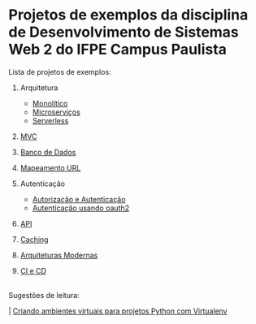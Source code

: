 # Projetos de exemplos da disciplina de Desenvolvimento de Sistemas Web 2 do IFPE Campus Paulista

Lista de projetos de exemplos:

1. Arquitetura    
    - [Monolítico](https://github.com/rodrigoclira/devweb2/tree/main/arquitetura/monolitico)
    - [Microserviços](https://github.com/rodrigoclira/devweb2/tree/main/arquitetura/microservicos)
    - [Serverless](https://github.com/rodrigoclira/devweb2/tree/main/arquitetura/serverless)

2. [MVC](https://github.com/rodrigoclira/devweb2/tree/main/mvc)

3. [Banco de Dados](https://github.com/rodrigoclira/devweb2/tree/main/database)

4. [Mapeamento URL](https://github.com/rodrigoclira/devweb2/tree/main/mapeamento-url)

6. Autenticação
    - [Autorização e Autenticação](https://github.com/rodrigoclira/devweb2/tree/main/autenticacao)
    - [Autenticação usando oauth2](https://github.com/rodrigoclira/devweb2/tree/main/autenticacao-social)

7. [API](https://github.com/rodrigoclira/devweb2/tree/main/api)

8. [Caching](https://github.com/rodrigoclira/devweb2/tree/main/caching)

9. [Arquiteturas Modernas]()

11. [CI e CD]()



<br>
Sugestões de leitura:

| [Criando ambientes virtuais para projetos Python com Virtualenv](https://www.treinaweb.com.br/blog/criando-ambientes-virtuais-para-projetos-python-com-o-virtualenv/)
